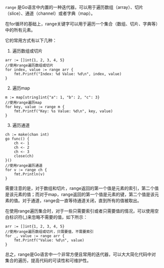`range` 是Go语言中内置的一种迭代器，可以用于遍历数组（array）、切片（slice）、通道（channel）或者字典（map）。

在for循环的基础上，range关键字可以用于遍历一个集合（数组、切片、字典等）中的所有元素。

它的常用方式有以下几种：

1. 遍历数组或切片

```golang
arr := []int{1, 2, 3, 4, 5}
//使用range遍历数组或切片
for index, value := range arr {
    fmt.Printf("Index: %d Value: %d\n", index, value)
}
```

2. 遍历map

```golang
m := map[string]int{"a": 1, "b": 2, "c": 3}
//使用range遍历map
for key, value := range m {
    fmt.Printf("Key: %s Value: %d\n", key, value)
}
```

3. 遍历通道

```golang
ch := make(chan int)
go func() {
    ch <- 1
    ch <- 2
    ch <- 3
    close(ch)
}()
//使用range遍历通道
for v := range ch {
    fmt.Println(v)
}
```

需要注意的是，对于数组和切片，range返回的第一个值是元素的索引，第二个值是该元素的值；而对于map，range返回的第一个值是元素的键，第二个值是该元素的值。对于通道，range会一直等待通道关闭，直到所有的值被取出。

在使用range遍历集合时，对于一些只需要索引或者只需要值的情况，可以使用空白标识符(_)来忽略不需要的值，如下所示：

```golang
arr := []int{1, 2, 3, 4, 5}
//使用range遍历数组或切片，只需要值，不需要索引
for _, value := range arr {
    fmt.Printf("Value: %d\n", value)
}
```

总之，range是Go语言中一个非常方便且常用的迭代器，可以大大简化代码中对集合的遍历，提高代码的可读性和可维护性。